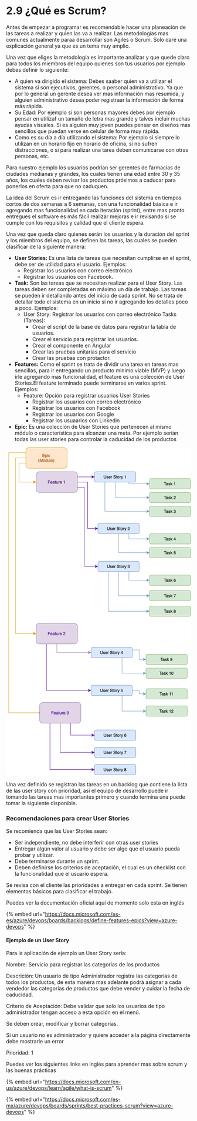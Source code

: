 # 2.9 ¿Qué es Scrum?

Antes de empezar a programar es recomendable hacer una planeación de las tareas a realizar y quien las va a realizar. Las metodologías mas comunes actualmente paraa desarrollar son Agiles o Scrum. Solo daré una explicación general ya que es un tema muy amplio.

Una vez que eliges la metodología es importante analizar y que quede claro para todos los miembros del equipo quienes son tus usuarios por ejemplo debes definir lo siguiente:

* A quien va dirigido el sistema: Debes saaber quien va a utilizar el sistema si son ejecutivos, gerentes, o personal administrativo. Ya que por lo general un gerente desea ver mas información mas resumida, y alguien administrativo desea poder registraar la información de forma más rápida.
* Su Edad: Por ejemplo si son personas mayores debes por ejemplo pensar en utilizaf un tamaño de letra mas grande y talves incluir muchas ayudas visuales.  Si es alguien muy joven puedes  pensar en diseños mas sencillos que puedan verse en celular de forma muy rápida.
* Como es su día a día utilizando el sistema: Por ejemplo si siempre lo utilizan en un horario fijo en horario de oficina, si no sufren distracciones, o si para realizar una tarea deben comunicarse con otras personas, etc. 

Para nuestro ejemplo los usuarios podrían ser gerentes de farmacias de ciudades medianas y grandes, los cuales tienen una edad entre 30 y 35 años, los cuales deben revisar los productos próximos a caducar para ponerlos en oferta para que no caduquen.

La idea del Scrum es ir entregando las funciones del sistema en tiempos cortos de dos semanas a 6 semanas, con una funcionalidad básica e ir agregando mas funcionalidad en cada iteración \(sprint\), entre mas pronto entregues el software es más fácil realizar mejoras e ir revisando si se cumple con los requisitos y calidad que el cliente espera. 

Una vez que queda claro quienes serán los usuarios y la duración del sprint y los miembros del equipo, se definen las tareas, las cuales se pueden clasificar de la siguiente manera:

* **User Stories:** Es una lista de tareas que necesitan cumplirse en el sprint, debe ser de utilidad para el usuario.  Ejemplos: 
  * Registrar los usuarios con correo electrónico
  * Registrar los usuarios con Facebook.
* **Task:** Son las tareas que se necesitan realizar para el User Story. Las tareas deben ser completadas en máximo un día de trabajo. Las tareas se pueden ir detallando antes del inicio de cada sprint. No se trata de detallar todo el sistema en un inicio si no ir agregando los detalles poco a poco. Ejemplos:
  * User Story: Registrar los usuarios con correo electrónico Tasks \(Tareas\):
    * Crear el script de la base de datos para registrar la tabla de usuarios.
    * Crear el servicio para registrar los usuarios.
    * Crear el componente en Angular
    * Crear las pruebas unitarias para el servicio
    * Crear las pruebas con protactor.
* **Features:**  Como el sprint se trata de dividir una tarea en tareas mas sencillas, para ir entregando un producto minimo viable \(MVP\) y luego irle agregando mas funcionalidad, el feature es una colección de User Stories.El feature terminado puede terminarse en varios sprint.  Ejemplos:
  * Feature: Opción para registrar usuarios User Stories
    * Registrar los usuarios con correo electrónico
    * Registrar los usuarios con Facebook
    * Registrar los usuarios con Google
    * Registrar los usuaarios con Linkedin
* **Epic:**  Es una colección de User Stories que pertenecen al mismo módulo o característica para alcanzar una meta. Por ejemplo serían todas las user stories para controlar la caducidad de los productos

![](../.gitbook/assets/image%20%28438%29.png)

Una vez definido se registran las tareas en un backlog que contiene la lista de las user story con prioridad, asi el equipo de desarrollo puede ir tomando las tareas mas importantes primero y cuando termina una puede tomar la siguiente disponible.

### Recomendaciones para crear User Stories  

Se recomienda que las User Stories sean:

* Ser independiente, no debe interferir con otras user stories
* Entregar algún valor al usuario y debe ser algo que el usuario pueda probar y utilizar.
* Debe terminarse durante un sprint.
* Deben definirse los criterios de aceptación, el cual es un checklist con la funcionalidad que el usuario espera.

Se revisa con el cliente las prioridades a entregar en cada sprint. Se tienen elementos básicos para clasificar el trabajo.

Puedes ver la documentación oficial aquí de momento solo esta en inglés

{% embed url="https://docs.microsoft.com/es-es/azure/devops/boards/backlogs/define-features-epics?view=azure-devops" %}

#### Ejemplo de un User Story

Para la aplicación de ejemplo un User Story sería:

Nombre: Servicio para registrar las categorías de los productos

Descrición: Un usuario de tipo Administrador registra las categorías de todos los productos,  de esta manera mas adelante podrá asignar a cada vendedor las categorías de productos que debe vender y cuidar la fecha de caducidad.

Criterio de Aceptación: Debe validar que solo los usuarios de tipo administrador tengan acceso a esta opción en el menú.

Se deben crear, modificar y borrar categorías. 

Si un usuario no es administrador y quiere acceder a la página directamente debe mostrarle un error

Prioridad: 1

Puedes ver los siguientes links en inglés para aprender mas sobre scrum y las buenas prácticas

{% embed url="https://docs.microsoft.com/en-us/azure/devops/learn/agile/what-is-scrum" %}

{% embed url="https://docs.microsoft.com/es-mx/azure/devops/boards/sprints/best-practices-scrum?view=azure-devops" %}

